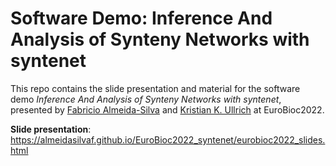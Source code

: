 # Software Demo: Inference And Analysis of Synteny Networks with syntenet

This repo contains the slide presentation and material for the 
software demo *Inference And Analysis of Synteny Networks with syntenet*,
presented by [Fabricio Almeida-Silva](https://almeidasilvaf.github.io) and [Kristian K. Ullrich](https://github.com/kullrich)
at EuroBioc2022.

**Slide presentation**: https://almeidasilvaf.github.io/EuroBioc2022_syntenet/eurobioc2022_slides.html
